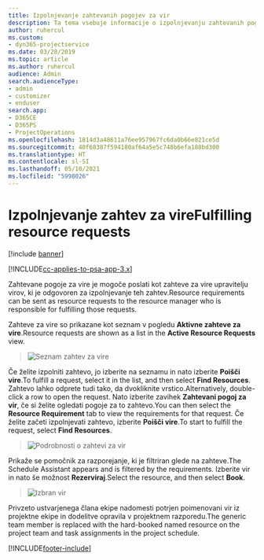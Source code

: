 ```yaml
---
title: Izpolnjevanje zahtevanih pogojev za vir
description: Ta tema vsebuje informacije o izpolnjevanju zahtevanih pogojev za vire.
author: ruhercul
ms.custom:
- dyn365-projectservice
ms.date: 03/28/2019
ms.topic: article
ms.author: ruhercul
audience: Admin
search.audienceType:
- admin
- customizer
- enduser
search.app:
- D365CE
- D365PS
- ProjectOperations
ms.openlocfilehash: 1814d3a48611a76ee957967fc6da0b66e821ce5d
ms.sourcegitcommit: 40f68387f594180af64a5e5c748b6efa188bd300
ms.translationtype: HT
ms.contentlocale: sl-SI
ms.lasthandoff: 05/10/2021
ms.locfileid: "5998026"
---
```

# <a name="fulfilling-resource-requests"></a><span data-ttu-id="9723a-103">Izpolnjevanje zahtev za vire</span><span class="sxs-lookup"><span data-stu-id="9723a-103">Fulfilling resource requests</span></span>

[!include [banner](../includes/psa-now-project-operations.md)]

[!INCLUDE[cc-applies-to-psa-app-3.x](../includes/cc-applies-to-psa-app-3x.md)]

<span data-ttu-id="9723a-104">Zahtevane pogoje za vire je mogoče poslati kot zahteve za vire upravitelju virov, ki je odgovoren za izpolnjevanje teh zahtev.</span><span class="sxs-lookup"><span data-stu-id="9723a-104">Resource requirements can be sent as resource requests to the resource manager who is responsible for fulfilling those requests.</span></span>

<span data-ttu-id="9723a-105">Zahteve za vire so prikazane kot seznam v pogledu **Aktivne zahteve za vire**.</span><span class="sxs-lookup"><span data-stu-id="9723a-105">Resource requests are shown as a list in the **Active Resource Requests** view.</span></span>

> ![Seznam zahtev za vire](media/Resource-Management-image59.png)

<span data-ttu-id="9723a-107">Če želite izpolniti zahtevo, jo izberite na seznamu in nato izberite **Poišči vire**.</span><span class="sxs-lookup"><span data-stu-id="9723a-107">To fulfill a request, select it in the list, and then select **Find Resources**.</span></span> <span data-ttu-id="9723a-108">Zahtevo lahko odprete tudi tako, da dvokliknite vrstico.</span><span class="sxs-lookup"><span data-stu-id="9723a-108">Alternatively, double-click a row to open the request.</span></span> <span data-ttu-id="9723a-109">Nato izberite zavihek **Zahtevani pogoj za vir**, če si želite ogledati pogoje za to zahtevo.</span><span class="sxs-lookup"><span data-stu-id="9723a-109">You can then select the **Resource Requirement** tab to view the requirements for that request.</span></span> <span data-ttu-id="9723a-110">Če želite začeti izpolnjevati zahtevo, izberite **Poišči vire**.</span><span class="sxs-lookup"><span data-stu-id="9723a-110">To start to fulfill the request, select **Find Resources**.</span></span>

> ![Podrobnosti o zahtevi za vir](media/Resource-Management-image60.png)

<span data-ttu-id="9723a-112">Prikaže se pomočnik za razporejanje, ki je filtriran glede na zahteve.</span><span class="sxs-lookup"><span data-stu-id="9723a-112">The Schedule Assistant appears and is filtered by the requirements.</span></span> <span data-ttu-id="9723a-113">Izberite vir in nato še možnost **Rezerviraj**.</span><span class="sxs-lookup"><span data-stu-id="9723a-113">Select the resource, and then select **Book**.</span></span>

> ![Izbran vir](media/Resource-Management-image61.png)

<span data-ttu-id="9723a-115">Privzeto ustvarjenega člana ekipe nadomesti potrjen poimenovani vir iz projektne ekipe in dodelitve opravila v projektnem razporedu.</span><span class="sxs-lookup"><span data-stu-id="9723a-115">The generic team member is replaced with the hard-booked named resource on the project team and task assignments in the project schedule.</span></span>


[!INCLUDE[footer-include](../includes/footer-banner.md)]